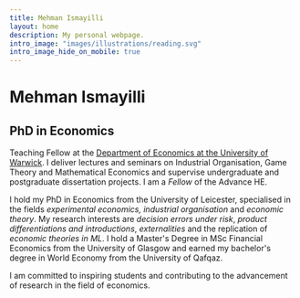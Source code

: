 ```yaml
---
title: Mehman Ismayilli
layout: home
description: My personal webpage.
intro_image: "images/illustrations/reading.svg"
intro_image_hide_on_mobile: true
---
```


# Mehman Ismayilli
## PhD in Economics

Teaching Fellow at the [Department of Economics at the University of Warwick](https://warwick.ac.uk/fac/soc/economics/staff/mismayilli). I deliver lectures and seminars on Industrial Organisation, Game Theory and Mathematical Economics and supervise undergraduate and postgraduate dissertation projects. I am a *Fellow* of the Advance HE.

I hold my PhD in Economics from the University of Leicester, specialised in the fields _experimental economics, industrial organisation_ and _economic theory_. My research interests are _decision errors under risk_, _product differentiations and introductions_, _externalities_ and the replication of _economic theories in ML_. I hold a Master's Degree in MSc Financial Economics from the University of Glasgow and earned my bachelor's degree in World Economy from the University of Qafqaz.

I am committed to inspiring students and contributing to the advancement of research in the field of economics.